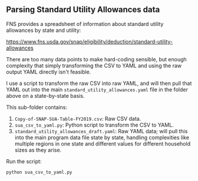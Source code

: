 ## Parsing Standard Utility Allowances data

FNS provides a spreadsheet of information about standard utility allowances by state and utility:

https://www.fns.usda.gov/snap/eligibility/deduction/standard-utility-allowances

There are too many data points to make hard-coding sensible, but enough complexity that simply transforming the CSV to YAML and using the raw output YAML directly isn't feasible.

I use a script to transform the raw CSV into raw YAML, and will then pull that YAML out into the main `standard_utility_allowances.yaml` file in the folder above on a state-by-state basis.

This sub-folder contains:

1. `Copy-of-SNAP-SUA-Table-FY2019.csv`: Raw CSV data.
2. `sua_csv_to_yaml.py`: Python script to transform the CSV to YAML.
3. `standard_utility_allowances_draft.yaml`: Raw YAML data; will pull this into the main program data file state by state, handling complexities like multiple regions in one state and different values for different household sizes as they arise.

Run the script:

```
python sua_csv_to_yaml.py
```
